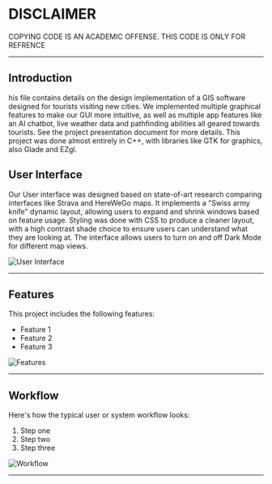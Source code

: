 # DISCLAIMER
COPYING CODE IS AN ACADEMIC OFFENSE. THIS CODE IS ONLY FOR REFRENCE

---

## Introduction
his file contains details on the design implementation of a GIS software designed for tourists visiting new cities. We implemented multiple graphical features to make our GUI more intuitive, as well as multiple app features like an AI chatbot, live weather data and pathfinding abilities all geared towards tourists. See the project presentation document for more details. This project was done almost entirely in C++, with libraries like GTK for graphics, also Glade and EZgl.

## User Interface
Our User interface was designed based on state-of-art research comparing interfaces like Strava and HereWeGo maps. It implements a "Swiss army knife" dynamic layout, allowing users to expand and shrink windows based on feature usage. Styling was done with CSS to produce a cleaner layout, with a high contrast shade choice to ensure users can understand what they are looking at. The interface allows users to turn on and off Dark Mode for different map views.

![User Interface](path/to/user-interface-image.png)

---

## Features
This project includes the following features:
- Feature 1
- Feature 2
- Feature 3

![Features](path/to/features-image.png)

---

## Workflow
Here's how the typical user or system workflow looks:

1. Step one
2. Step two
3. Step three

![Workflow](path/to/workflow-image.png)

---
